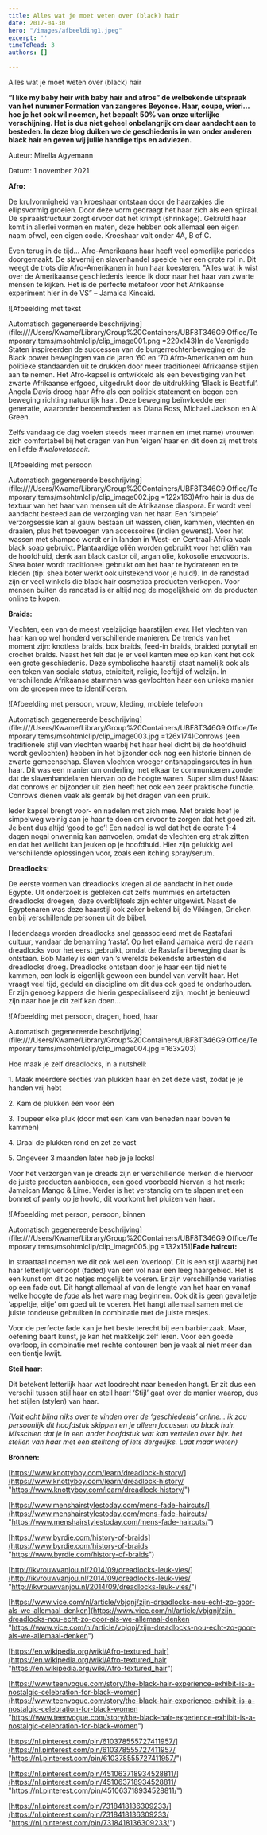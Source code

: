 ```yaml
---
title: Alles wat je moet weten over (black) hair
date: 2017-04-30
hero: "/images/afbeelding1.jpeg"
excerpt: ''
timeToRead: 3
authors: []

---
```

Alles wat je moet weten over (black) hair

**“I like my baby heir with baby hair and afros” de welbekende uitspraak van het nummer Formation van zangeres Beyonce. Haar, coupe, wieri… hoe je het ook wil noemen, het bepaalt 50% van onze uiterlijke verschijning. Het is dus niet geheel onbelangrijk om daar aandacht aan te besteden. In deze blog duiken we de geschiedenis in van onder anderen black hair en geven wij jullie handige tips en adviezen.**

Auteur: Mirella Agyemann

Datum: 1 november 2021

**Afro:**

De krulvormigheid van kroeshaar ontstaan door de haarzakjes die ellipsvormig groeien. Door deze vorm gedraagt het haar zich als een spiraal. De spiraalstructuur zorgt ervoor dat het krimpt (shrinkage). Gekruld haar komt in allerlei vormen en maten, deze hebben ook allemaal een eigen naam ofwel, een eigen code. Kroeshaar valt onder 4A, B of C.

Even terug in de tijd… Afro-Amerikaans haar heeft veel opmerlijke periodes doorgemaakt. De slavernij en slavenhandel speelde hier een grote rol in. Dit weegt de trots die Afro-Amerikanen in hun haar koesteren. "Alles wat ik wist over de Amerikaanse geschiedenis leerde ik door naar het haar van zwarte mensen te kijken. Het is de perfecte metafoor voor het Afrikaanse experiment hier in de VS” – Jamaica Kincaid.

![Afbeelding met tekst

Automatisch gegenereerde beschrijving](file:////Users/Kwame/Library/Group%20Containers/UBF8T346G9.Office/TemporaryItems/msohtmlclip/clip_image001.png =229x143)In de Verenigde Staten inspireerden de successen van de burgerrechtenbeweging en de Black power bewegingen van de jaren ‘60 en ‘70 Afro-Amerikanen om hun politieke standaarden uit te drukken door meer traditioneel Afrikaanse stijlen aan te nemen. Het Afro-kapsel is ontwikkeld als een bevestiging van het zwarte Afrikaanse erfgoed, uitgedrukt door de uitdrukking ‘Black is Beatiful’. Angela Davis droeg haar Afro als een politiek statement en begon een beweging richting natuurlijk haar. Deze beweging beïnvloedde een generatie, waaronder beroemdheden als Diana Ross, Michael Jackson en Al Green.

Zelfs vandaag de dag voelen steeds meer mannen en (met name) vrouwen zich comfortabel bij het dragen van hun ‘eigen’ haar en dit doen zij met trots en liefde _#welovetoseeit._

![Afbeelding met persoon

Automatisch gegenereerde beschrijving](file:////Users/Kwame/Library/Group%20Containers/UBF8T346G9.Office/TemporaryItems/msohtmlclip/clip_image002.jpg =122x163)Afro hair is dus de textuur van het haar van mensen uit de Afrikaanse diaspora. Er wordt veel aandacht besteed aan de verzorging van het haar. Een ‘simpele’ verzorgsessie kan al gauw bestaan uit wassen, oliën, kammen, vlechten en draaien, plus het toevoegen van accessoires (indien gewenst). Voor het wassen met shampoo wordt er in landen in West- en Centraal-Afrika vaak black soap gebruikt. Plantaardige oliën worden gebruikt voor het oliën van de hoofdhuid, denk aan black castor oil, argan olie, kokosolie enzovoorts. Shea boter wordt traditioneel gebruikt om het haar te hydrateren en te kleden (tip: shea boter werkt ook uitstekend voor je huid!). In de randstad zijn er veel winkels die black hair cosmetica producten verkopen. Voor mensen buiten de randstad is er altijd nog de mogelijkheid om de producten online te kopen.

**Braids:**

Vlechten, een van de meest veelzijdige haarstijlen _ever._ Het vlechten van haar kan op wel honderd verschillende manieren. De trends van het moment zijn: knotless braids, box braids, feed-in braids, braided ponytail en crochet braids. Naast het feit dat je er veel kanten mee op kan kent het ook een grote geschiedenis. Deze symbolische haarstijl staat namelijk ook als een teken van sociale status, etniciteit, religie, leeftijd of welzijn. In verschillende Afrikaanse stammen was gevlochten haar een unieke manier om de groepen mee te identificeren.

![Afbeelding met persoon, vrouw, kleding, mobiele telefoon

Automatisch gegenereerde beschrijving](file:////Users/Kwame/Library/Group%20Containers/UBF8T346G9.Office/TemporaryItems/msohtmlclip/clip_image003.jpg =126x174)Conrows (een traditionele stijl van vlechten waarbij het haar heel dicht bij de hoofdhuid wordt gevlochten) hebben in het bijzonder ook nog een historie binnen de zwarte gemeenschap. Slaven vlochten vroeger ontsnappingsroutes in hun haar. Dit was een manier om onderling met elkaar te communiceren zonder dat de slavenhandelaren hiervan op de hoogte waren. Super slim dus! Naast dat conrows er bijzonder uit zien heeft het ook een zeer praktische functie. Conrows dienen vaak als gemak bij het dragen van een pruik.

Ieder kapsel brengt voor- en nadelen met zich mee. Met braids hoef je simpelweg weinig aan je haar te doen om ervoor te zorgen dat het goed zit. Je bent dus altijd ‘good to go’! Een nadeel is wel dat het de eerste 1-4 dagen nogal onwennig kan aanvoelen, omdat de vlechten erg strak zitten en dat het wellicht kan jeuken op je hoofdhuid. Hier zijn gelukkig wel verschillende oplossingen voor, zoals een itching spray/serum.

**Dreadlocks:**

De eerste vormen van dreadlocks kregen al de aandacht in het oude Egypte. Uit onderzoek is gebleken dat zelfs mummies en artefacten dreadlocks droegen, deze overblijfsels zijn echter uitgewist. Naast de Egyptenaren was deze haarstijl ook zeker bekend bij de Vikingen, Grieken en bij verschillende personen uit de bijbel.

Hedendaags worden dreadlocks snel geassocieerd met de Rastafari cultuur, vandaar de benaming ‘rasta’. Op het eiland Jamaica werd de naam dreadlocks voor het eerst gebruikt, omdat de Rastafari beweging daar is ontstaan. Bob Marley is een van ’s werelds bekendste artiesten die dreadlocks droeg. Dreadlocks ontstaan door je haar een tijd niet te kammen, een lock is eigenlijk gewoon een bundel van vervilt haar. Het vraagt veel tijd, geduld en discipline om dit dus ook goed te onderhouden. Er zijn genoeg kappers die hierin gespecialiseerd zijn, mocht je benieuwd zijn naar hoe je dit zelf kan doen…

![Afbeelding met persoon, dragen, hoed, haar

Automatisch gegenereerde beschrijving](file:////Users/Kwame/Library/Group%20Containers/UBF8T346G9.Office/TemporaryItems/msohtmlclip/clip_image004.jpg =163x203)

Hoe maak je zelf dreadlocks, in a nutshell:

1\. Maak meerdere secties van plukken haar en zet deze vast, zodat je je handen vrij hebt

2\. Kam de plukken één voor één

3\. Toupeer elke pluk (door met een kam van beneden naar boven te kammen)

4\. Draai de plukken rond en zet ze vast

5\. Ongeveer 3 maanden later heb je je locks!

Voor het verzorgen van je dreads zijn er verschillende merken die hiervoor de juiste producten aanbieden, een goed voorbeeld hiervan is het merk: Jamaican Mango & Lime. Verder is het verstandig om te slapen met een bonnet of panty op je hoofd, dit voorkomt het pluizen van haar.

![Afbeelding met person, persoon, binnen

Automatisch gegenereerde beschrijving](file:////Users/Kwame/Library/Group%20Containers/UBF8T346G9.Office/TemporaryItems/msohtmlclip/clip_image005.jpg =132x151)**Fade haircut:**

In straattaal noemen we dit ook wel een ‘overloop’. Dit is een stijl waarbij het haar letterlijk verloopt (faded) van een vol naar een leeg haargebied. Het is een kunst om dit zo netjes mogelijk te voeren. Er zijn verschillende variaties op een fade cut. Dit hangt allemaal af van de lengte van het haar en vanaf welke hoogte de _fade_ als het ware mag beginnen. Ook dit is geen gevalletje ‘appeltje, eitje’ om goed uit te voeren. Het hangt allemaal samen met de juiste tondeuse gebruiken in combinatie met de juiste mesjes.

Voor de perfecte fade kan je het beste terecht bij een barbierzaak. Maar, oefening baart kunst, je kan het makkelijk zelf leren. Voor een goede overloop, in combinatie met rechte contouren ben je vaak al niet meer dan een tientje kwijt.

**Steil haar:**

Dit betekent letterlijk haar wat loodrecht naar beneden hangt. Er zit dus een verschil tussen stijl haar en steil haar! ‘Stijl’ gaat over de manier waarop, dus het stijlen (stylen) van haar.

_(Valt echt bijna niks over te vinden over de ‘geschiedenis’ online… ik zou persoonlijk dit hoofdstuk skippen en je alleen focussen op black hair. Misschien dat je in een ander hoofdstuk wat kan vertellen over bijv. het steilen van haar met een steiltang of iets dergelijks. Laat maar weten)_

**Bronnen:**

[https://www.knottyboy.com/learn/dreadlock-history/](https://www.knottyboy.com/learn/dreadlock-history/ "https://www.knottyboy.com/learn/dreadlock-history/")

[https://www.menshairstylestoday.com/mens-fade-haircuts/](https://www.menshairstylestoday.com/mens-fade-haircuts/ "https://www.menshairstylestoday.com/mens-fade-haircuts/")

[https://www.byrdie.com/history-of-braids](https://www.byrdie.com/history-of-braids "https://www.byrdie.com/history-of-braids")

[http://ikvrouwvanjou.nl/2014/09/dreadlocks-leuk-vies/](http://ikvrouwvanjou.nl/2014/09/dreadlocks-leuk-vies/ "http://ikvrouwvanjou.nl/2014/09/dreadlocks-leuk-vies/")

[https://www.vice.com/nl/article/vbjqnj/zijn-dreadlocks-nou-echt-zo-goor-als-we-allemaal-denken](https://www.vice.com/nl/article/vbjqnj/zijn-dreadlocks-nou-echt-zo-goor-als-we-allemaal-denken "https://www.vice.com/nl/article/vbjqnj/zijn-dreadlocks-nou-echt-zo-goor-als-we-allemaal-denken")

[https://en.wikipedia.org/wiki/Afro-textured_hair](https://en.wikipedia.org/wiki/Afro-textured_hair "https://en.wikipedia.org/wiki/Afro-textured_hair")

[https://www.teenvogue.com/story/the-black-hair-experience-exhibit-is-a-nostalgic-celebration-for-black-women](https://www.teenvogue.com/story/the-black-hair-experience-exhibit-is-a-nostalgic-celebration-for-black-women "https://www.teenvogue.com/story/the-black-hair-experience-exhibit-is-a-nostalgic-celebration-for-black-women")

[https://nl.pinterest.com/pin/610378555727411957/](https://nl.pinterest.com/pin/610378555727411957/ "https://nl.pinterest.com/pin/610378555727411957/")

[https://nl.pinterest.com/pin/451063718934528811/](https://nl.pinterest.com/pin/451063718934528811/ "https://nl.pinterest.com/pin/451063718934528811/")

[https://nl.pinterest.com/pin/7318418136309233/](https://nl.pinterest.com/pin/7318418136309233/ "https://nl.pinterest.com/pin/7318418136309233/")